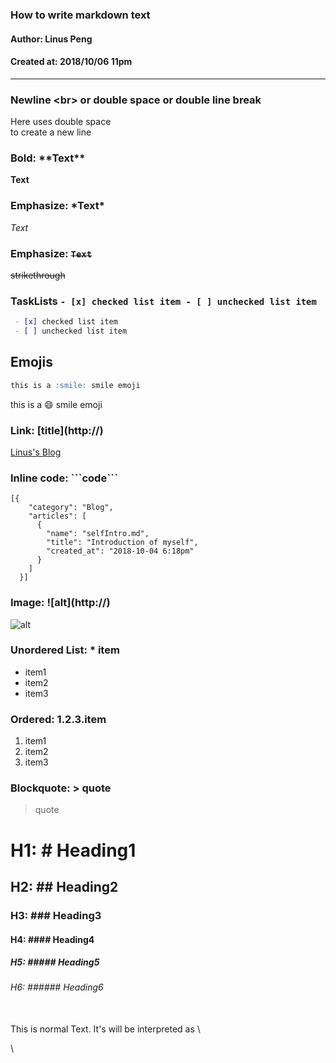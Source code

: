 ### How to write markdown text
#### Author: Linus Peng
#### Created at: 2018/10/06 11pm

---
### Newline <br\> or double space or double line break
Here uses double space  
to create a new line


### Bold: \*\*Text\*\*
**Text**

### Emphasize: \*Text\*
*Text*

### Emphasize: ~~`Text`~~
~~strikethrough~~

### TaskLists `- [x] checked list item - [ ] unchecked list item`

```md
 - [x] checked list item
 - [ ] unchecked list item
```

## Emojis

```md
this is a :smile: smile emoji
```
this is a :smile: smile emoji

### Link: \[title\]\(http://\)
[Linus's Blog](https://linusmelb.github.io/blogs/index.html)

### Inline code: \`\`\`code\`\`\`
```
[{
    "category": "Blog",
    "articles": [
      {
        "name": "selfIntro.md",
        "title": "Introduction of myself",
        "created_at": "2018-10-04 6:18pm"
      }
    ]
  }]
```

### Image: \!\[alt\]\(http://\)
![alt](https://blog.codinghorror.com/content/images/2015/03/ghost-markdown-help.png)

### Unordered List: * item
* item1
* item2
* item3

### Ordered: 1.2.3.item
1. item1
2. item2
3. item3

### Blockquote: > quote
> quote


# H1: # Heading1

## H2: ## Heading2

### H3: ### Heading3

#### H4: #### Heading4

##### H5: ##### Heading5

###### H6: ###### Heading6

<br>
This is normal Text. It's will be interpreted as \<p>\</p>
